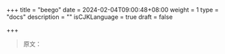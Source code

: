 +++
title = "beego"
date = 2024-02-04T09:00:48+08:00
weight = 1
type = "docs"
description = ""
isCJKLanguage = true
draft = false

+++

> 原文：